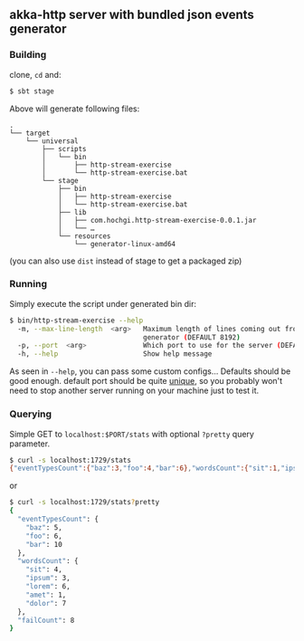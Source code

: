 ## akka-http server with bundled json events generator

### Building
clone, `cd` and:
```sh
$ sbt stage
```
Above will generate following files:
```text
.
└── target
    └── universal
        ├── scripts
        │   └── bin
        │       ├── http-stream-exercise
        │       └── http-stream-exercise.bat
        └── stage
            ├── bin
            │   ├── http-stream-exercise
            │   └── http-stream-exercise.bat
            ├── lib
            │   ├── com.hochgi.http-stream-exercise-0.0.1.jar
            │   └── …
            └── resources
                └── generator-linux-amd64
```
(you can also use `dist` instead of stage to get a packaged zip)

### Running
Simply execute the script under generated bin dir:
```sh
$ bin/http-stream-exercise --help
  -m, --max-line-length  <arg>   Maximum length of lines coming out from
                                 generator (DEFAULT 8192)
  -p, --port  <arg>              Which port to use for the server (DEFAULT 1729)
  -h, --help                     Show help message
```

As seen in `--help`, you can pass some custom configs...
Defaults should be good enough. default port should be quite [unique](https://en.wikipedia.org/wiki/Taxicab_number), so you probably won't need to stop another server running on your machine just to test it.

### Querying
Simple GET to `localhost:$PORT/stats` with optional `?pretty` query parameter.
```sh
$ curl -s localhost:1729/stats
{"eventTypesCount":{"baz":3,"foo":4,"bar":6},"wordsCount":{"sit":1,"ipsum":3,"lorem":5,"amet":1,"dolor":3},"failCount":6}
```
or
```sh
$ curl -s localhost:1729/stats?pretty
{
  "eventTypesCount": {
    "baz": 5,
    "foo": 6,
    "bar": 10
  },
  "wordsCount": {
    "sit": 4,
    "ipsum": 3,
    "lorem": 6,
    "amet": 1,
    "dolor": 7
  },
  "failCount": 8
}
```  
